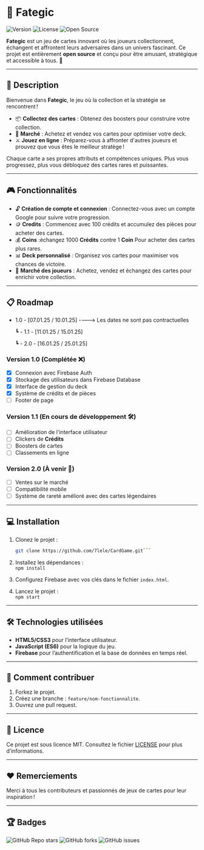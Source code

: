 # 🎴 **Fategic**  
![Version](https://img.shields.io/badge/version-1.0.0-blue)  ![License](https://img.shields.io/badge/license-MIT-green)  ![Open Source](https://img.shields.io/badge/open--source-yes-brightgreen)  



**Fategic** est un jeu de cartes innovant où les joueurs collectionnent, échangent et affrontent leurs adversaires dans un univers fascinant. Ce projet est entièrement **open source** et conçu pour être amusant, stratégique et accessible à tous. 🚀

---

## 📖 **Description**
Bienvenue dans **Fategic**, le jeu où la collection et la stratégie se rencontrent !  
- 📦 **Collectez des cartes** : Obtenez des boosters pour construire votre collection.  
- 🏪 **Marché** : Achetez et vendez vos cartes pour optimiser votre deck.  
- ⚔️ **Jouez en ligne** : Préparez-vous à affronter d'autres joueurs et prouvez que vous êtes le meilleur stratège !  

Chaque carte a ses propres attributs et compétences uniques. Plus vous progressez, plus vous débloquez des cartes rares et puissantes.

---

## 🎮 **Fonctionnalités**  
- 🔓 **Création de compte et connexion** : Connectez-vous avec un compte Google pour suivre votre progression.
- 🪙 **Credits** : Commencez avec 100 crédits et accumulez des pièces pour acheter des cartes.
- 💰 **Coins** :échangez 1000 **Crédits** contre 1 **Coin** Pour acheter des cartes plus rares.
- 📊 **Deck personnalisé** : Organisez vos cartes pour maximiser vos chances de victoire.
- 🛒 **Marché des joueurs** : Achetez, vendez et échangez des cartes pour enrichir votre collection.

---

## 📋 **Roadmap**
- 1.0 - [07.01.25 / 10.01.25]   ----> Les dates ne sont pas contractuelles

   ┗ - 1.1 - [11.01.25 / 15.01.25] 

     ┗ - 2.0 - [16.01.25 / 25.01.25]

### **Version 1.0** (Complétée ❌)
- [x] Connexion avec Firebase Auth
- [x] Stockage des utilisateurs dans Firebase Database
- [x] Interface de gestion du deck
- [x] Système de crédits et de pièces
- [ ] Footer de page

### **Version 1.1** (En cours de développement 🛠️)
- [ ] Amélioration de l'interface utilisateur
- [ ] Clickers de **Crédits**
- [ ] Boosters de cartes
- [ ] Classements en ligne

### **Version 2.0** (À venir 🚀)
- [ ] Ventes sur le marché 
- [ ] Compatibilité mobile
- [ ] Système de rareté amélioré avec des cartes légendaires

---

## 💻 **Installation**
1. Clonez le projet :
   ```bash
   git clone https://github.com/7lele/CardGame.git```
2. Installez les dépendances :  
    ```npm install``` 

3. Configurez Firebase avec vos clés dans le fichier `index.html`.  

4. Lancez le projet :  
    ```npm start  ``` 

---

## 🛠️ **Technologies utilisées**
- **HTML5/CSS3** pour l’interface utilisateur.  
- **JavaScript (ES6)** pour la logique du jeu.  
- **Firebase** pour l’authentification et la base de données en temps réel.  

---


## 🧩 **Comment contribuer**
1. Forkez le projet.
2. Créez une branche : `feature/nom-fonctionnalite`.  
3. Ouvrez une pull request.  

---

## 📄 **Licence**
Ce projet est sous licence MIT. Consultez le fichier [LICENSE](LICENSE) pour plus d’informations.

---

## ❤️ **Remerciements**
Merci à tous les contributeurs et passionnés de jeux de cartes pour leur inspiration !

---

## 🏆 **Badges**
![GitHub Repo stars](https://img.shields.io/github/stars/7lele/CardGame?style=social)  ![GitHub forks](https://img.shields.io/github/forks/7lele/CardGame?style=social)  ![GitHub issues](https://img.shields.io/github/issues/7lele/CardGame)


